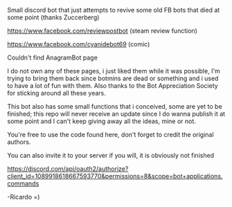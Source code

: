 Small discord bot that just attempts to revive some old FB bots that died at some point (thanks Zuccerberg)

https://www.facebook.com/reviewpostbot (steam review function)



https://www.facebook.com/cyanidebot69 (comic)



Couldn't find AnagramBot page




I do not own any of these pages, i just liked them while it was possible, I'm trying to bring them back since botmins are dead or something and i used to have a lot of fun
with them. Also thanks to the Bot Appreciation Society for sticking around all these years.


This bot also has some small functions that i conceived, some are yet to be finished; this repo will never receive an update since I do wanna publish it at some point
and I can't keep giving away all the ideas, mine or not.

You're free to use the code found here, don't forget to credit the original authors.


You can also invite it to your server if you will, it is obviously not finished


https://discord.com/api/oauth2/authorize?client_id=1089918618667593770&permissions=8&scope=bot+applications.commands

-Ricardo =)
